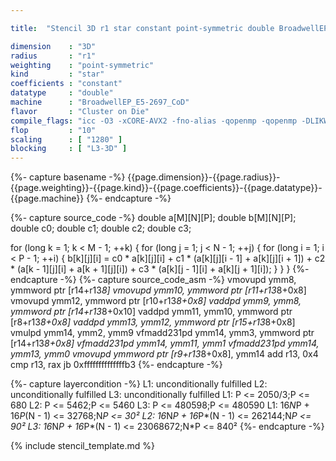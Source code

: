 ```yaml
---

title:  "Stencil 3D r1 star constant point-symmetric double BroadwellEP_E5-2697_CoD"

dimension    : "3D"
radius       : "r1"
weighting    : "point-symmetric"
kind         : "star"
coefficients : "constant"
datatype     : "double"
machine      : "BroadwellEP_E5-2697_CoD"
flavor       : "Cluster on Die"
compile_flags: "icc -O3 -xCORE-AVX2 -fno-alias -qopenmp -qopenmp -DLIKWID_PERFMON -Ilikwid-4.3.3/include -Llikwid-4.3.3/lib -Iheaders/dummy.c stencil_compilable.c -o stencil -llikwid"
flop         : "10"
scaling      : [ "1280" ]
blocking     : [ "L3-3D" ]
---
```


{%- capture basename -%}
{{page.dimension}}-{{page.radius}}-{{page.weighting}}-{{page.kind}}-{{page.coefficients}}-{{page.datatype}}-{{page.machine}}
{%- endcapture -%}

{%- capture source_code -%}
double a[M][N][P];
double b[M][N][P];
double c0;
double c1;
double c2;
double c3;

for (long k = 1; k < M - 1; ++k) {
  for (long j = 1; j < N - 1; ++j) {
    for (long i = 1; i < P - 1; ++i) {
      b[k][j][i] = c0 * a[k][j][i] +
                   c1 * (a[k][j][i - 1] + a[k][j][i + 1]) +
                   c2 * (a[k - 1][j][i] + a[k + 1][j][i]) +
                   c3 * (a[k][j - 1][i] + a[k][j + 1][i]);
    }
  }
}
{%- endcapture -%}
{%- capture source_code_asm -%}
vmovupd ymm8, ymmword ptr [r14+r13*8]
vmovupd ymm10, ymmword ptr [r11+r13*8+0x8]
vmovupd ymm12, ymmword ptr [r10+r13*8+0x8]
vaddpd ymm9, ymm8, ymmword ptr [r14+r13*8+0x10]
vaddpd ymm11, ymm10, ymmword ptr [r8+r13*8+0x8]
vaddpd ymm13, ymm12, ymmword ptr [r15+r13*8+0x8]
vmulpd ymm14, ymm2, ymm9
vfmadd231pd ymm14, ymm3, ymmword ptr [r14+r13*8+0x8]
vfmadd231pd ymm14, ymm11, ymm1
vfmadd231pd ymm14, ymm13, ymm0
vmovupd ymmword ptr [r9+r13*8+0x8], ymm14
add r13, 0x4
cmp r13, rax
jb 0xffffffffffffffb3
{%- endcapture -%}

{%- capture layercondition -%}
L1: unconditionally fulfilled
L2: unconditionally fulfilled
L3: unconditionally fulfilled
L1: P <= 2050/3;P <= 680
L2: P <= 5462;P <= 5460
L3: P <= 480598;P <= 480590
L1: 16*N*P + 16*P*(N - 1) <= 32768;N*P <= 30²
L2: 16*N*P + 16*P*(N - 1) <= 262144;N*P <= 90²
L3: 16*N*P + 16*P*(N - 1) <= 23068672;N*P <= 840²
{%- endcapture -%}

{% include stencil_template.md %}
